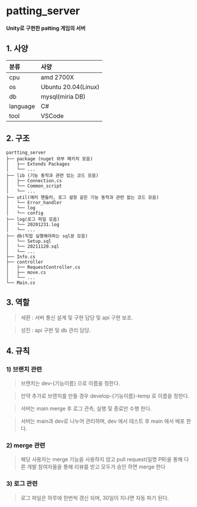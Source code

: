 # patting_server

**Unity로 구현한 patting 게임의 서버**

## 1. 사양

| 분류     | 사양                |
| :------- | :------------------ |
| cpu      | amd 2700X           |
| os       | Ubuntu 20.04(Linux) |
| db       | mysql(miria DB)     |
| language | C#                  |
| tool     | VSCode              |

## 2. 구조

```
partting_server
├── package (nuget 외부 패키치 모음)
│   ├── Extends Packages
│   └── ...
├── lib (기능 동작과 관련 있는 코드 모음)
│   ├── Connection.cs
│   └── Common_script
│   └── ...
├── util(에러 핸들러, 로그 설정 같은 기능 동작과 관련 없는 코드 모음)
│   └── Error_handler
│   └── log
│   └── config
├── log(로그 파일 모음)
│   └── 20201231.log
│   └── ...
├── db(직접 실행해야하는 sql문 모음)
│   └── Setup.sql
│   └── 20211120.sql
│   └── ...
├── Info.cs
├── controller
│   ├── RequestController.cs
│   ├── move.cs
│   └── ...
└── Main.cs
```

## 3. 역할

> 세환 : 서버 통신 설계 및 구현 담당 및 api 구현 보조.

> 성진 : api 구현 및 db 관리 담당.

## 4. 규칙

### 1) 브랜치 관련

> 브랜치는 dev-{기능이름} 으로 이름을 정한다.

> 만약 추가로 브랜치를 만들 경우 develop-{기능이름}-temp 로 이름을 정한다.

> 서버는 main merge 후 로그 관측, 실행 및 종료만 수행 한다.

> 서버는 main과 dev로 나누어 관리하며, dev 에서 테스트 후 main 에서 배포 한다.


### 2) merge 관련

> 해당 사용자는 merge 기능을 사용하지 않고 pull request(일명 PR)을 통해 다른 개발 참여자들을 통해 리뷰를 받고 모두가 승인 하면 merge 한다


### 3) 로그 관련

> 로그 파일은 하루에 한번씩 갱신 되며, 30일이 지나면 자동 파기 된다.
